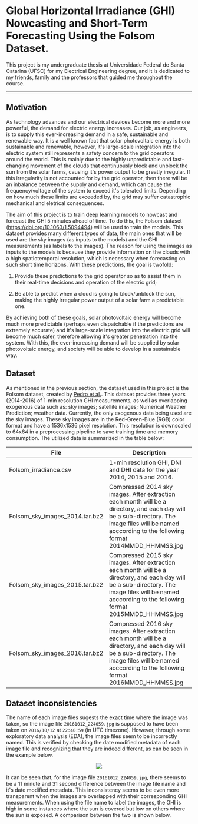# Global Horizontal Irradiance (GHI) Nowcasting and Short-Term Forecasting Using the Folsom Dataset.
This project is my undergraduate thesis at Universidade Federal de Santa Catarina (UFSC) for my Electrical Engineering degree, and it is dedicated to my friends, family and the professors that guided me throughout the course.

---
## Motivation
As technology advances and our electrical devices become more and more powerful, the demand for electric energy increases. Our job, as engineers, is to supply this ever-increasing demand in a safe, sustainable and renewable way. It is a well known fact that solar photovoltaic energy is both sustainable and renewable, however, it's large-scale integration into the electric system still represents a safety concern to the grid operators around the world. This is mainly due to the highly unpredictable and fast-changing movement of the clouds that continuously block and unblock the sun from the solar farms, causing it's power output to be greatly irregular. If this irregularity is not accounted for by the grid operator, then there will be an inbalance between the supply and demand, which can cause the frequency/voltage of the system to exceed it's tolerated limits. Depending on how much these limits are exceeded by, the grid may suffer catastrophic mechanical and eletrical consequences. 

The aim of this project is to train deep learning models to nowcast and forecast the GHI 5 minutes ahead of time. To do this, the Folsom dataset (https://doi.org/10.1063/1.5094494) will be used to train the models. This dataset provides many different types of data, the main ones that will be used are the sky images (as inputs to the models) and the GHI measurements (as labels to the images). The reason for using the images as inputs to the models is because they provide information on the clouds with a high spatiotemporal resolution, which is necessary when forecasting on such short time horizons. With these predictions, the goal is twofold:

1. Provide these predictions to the grid operator so as to assist them in their real-time decisions and operation of the electric grid;

2. Be able to predict when a cloud is going to block/unblock the sun, making the highly irregular power output of a solar farm a predictable one.

By achieving both of these goals, solar photovoltaic energy will become much more predictable (perhaps even dispatchable if the predictions are extremely accurate) and it's large-scale integration into the electric grid will become much safer, therefore allowing it's greater penetration into the system. With this, the ever-increasing demand will be supplied by solar photovoltaic energy, and society will be able to develop in a sustainable way.

## Dataset
As mentioned in the previous section, the dataset used in this project is the Folsom dataset, created by [Pedro et al.][cc-by]. This dataset provides three years (2014-2016) of 1-min resolution GHI measurements, as well as overlapping exogenous data such as: sky images; satellite images; Numerical Weather Prediction; weather data. Currently, the only exogenous data being used are the sky images. These sky images are in the Red-Green-Blue (RGB) color format and have a 1536x1536 pixel resolution. This resolution is downscaled to 64x64 in a preprocessing pipeline to save training time and memory consumption. The utilized data is summarized in the table below:

| File | Description |
| ------------- | ------------- |
| Folsom_irradiance.csv | 1-min resolution GHI, DNI and DHI data for the year 2014, 2015 and 2016. | 
| Folsom_sky_images_2014.tar.bz2 | Compressed 2014 sky images. After extraction each month will be a directory, and each day will be a sub-directory. The image files will be named acccording to the following format 2014MMDD_HHMMSS.jpg
| Folsom_sky_images_2015.tar.bz2 | Compressed 2015 sky images. After extraction each month will be a directory, and each day will be a sub-directory. The image files will be named acccording to the following format 2015MMDD_HHMMSS.jpg
| Folsom_sky_images_2016.tar.bz2 | Compressed 2016 sky images. After extraction each month will be a directory, and each day will be a sub-directory. The image files will be named acccording to the following format 2016MMDD_HHMMSS.jpg

[cc-by]:  https://doi.org/10.1063/1.5094494

## Dataset inconsistencies
The name of each image files sugests the exact time where the image was taken, so the image file `20161012_224059.jpg` is supposed to have been taken on `2016/10/12` at `22:40:59` (in UTC timezone). However, through some exploratory data analysis (EDA), the image files seem to be incorrectly named. This is verified by checking the date modified metadata of each image file and recognizing that they are indeed different, as can be seen in the example below.

<div align=center><image src="./repo_images/date_modified.png"></div>

It can be seen that, for the image file `20161012_224059.jpg`, there seems to be a 11 minute and 31 second difference between the image file name and it's date modified metadata. This inconsistency seems to be even more transparent when the images are overlapped with their corresponding GHI measurements. When using the file name to label the images, the GHI is high in some instances where the sun is covered but low on others where the sun is exposed. A comparison between the two is shown below.

